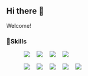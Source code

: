 ## Hi there 👋

<!--
**Eason815/Eason815** is a ✨ _special_ ✨ repository because its `README.md` (this file) appears on your GitHub profile.

Here are some ideas to get you started:

- 🔭 I’m currently working on ...
- 🌱 I’m currently learning ...
- 👯 I’m looking to collaborate on ...
- 🤔 I’m looking for help with ...
- 💬 Ask me about ...
- 📫 How to reach me: ...
- 😄 Pronouns: ...
- ⚡ Fun fact: ...
-->

Welcome!



### 🚀Skills
<p align="left"> 
    &emsp;&emsp;&emsp;
    <a href=""><img src="https://img.shields.io/badge/C-00599C?style=flat-square&logo=c&logoColor=white" ></a>&emsp;
    <a href=""><img src="https://img.shields.io/badge/C%2B%2B-00599C?style=flat-square&logo=c%2B%2B&logoColor=white" ></a>&emsp;
    <a href=""><img src="https://img.shields.io/badge/Python-14354C?style=flat-square&logo=python&logoColor=white" ></a>&emsp;      
    <a href=""><img src="https://img.shields.io/badge/Java-ED8B00?style=flat-square&logo=openjdk&logoColor=white" ></a>&emsp;

</p>


<p align="left"> 
    &emsp;&emsp;&emsp;    
    <a href=""><img src="https://img.shields.io/badge/MySQL-00C7B7?style=flat-square&logo=mysql&logoColor=white" ></a>&emsp;
    <a href=""><img src="https://img.shields.io/badge/Flask-0081CB?style=flat-square&logo=flask&logoColor=white" ></a>&emsp;
    <a href=""><img src="https://img.shields.io/badge/SpringBoot-DC322F?style=flat-square&logo=springboot&logoColor=white" ></a>&emsp;
    <a href=""><img src="https://img.shields.io/badge/Android-6DB33F?style=flat-square&logo=android&logoColor=white" ></a>&emsp;
    <a href=""><img src="https://img.shields.io/badge/Unity-000000?style=flat-square&logo=unity&logoColor=white" ></a>&emsp;

</p>
